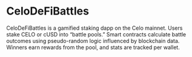 # CeloDeFiBattles
CeloDeFiBattles is a gamified staking dapp on the Celo mainnet. Users stake CELO or cUSD into “battle pools.” Smart contracts calculate battle outcomes using pseudo-random logic influenced by blockchain data. Winners earn rewards from the pool, and stats are tracked per wallet.

